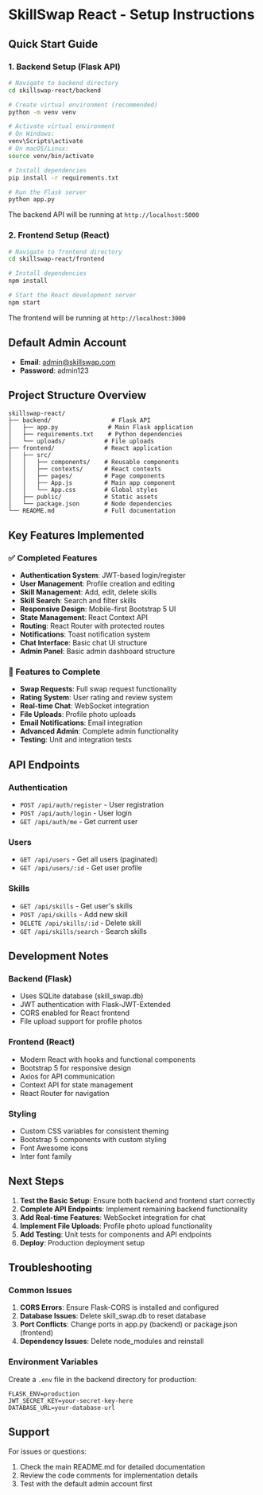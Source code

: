 # SkillSwap React - Setup Instructions

## Quick Start Guide

### 1. Backend Setup (Flask API)

```bash
# Navigate to backend directory
cd skillswap-react/backend

# Create virtual environment (recommended)
python -m venv venv

# Activate virtual environment
# On Windows:
venv\Scripts\activate
# On macOS/Linux:
source venv/bin/activate

# Install dependencies
pip install -r requirements.txt

# Run the Flask server
python app.py
```

The backend API will be running at `http://localhost:5000`

### 2. Frontend Setup (React)

```bash
# Navigate to frontend directory
cd skillswap-react/frontend

# Install dependencies
npm install

# Start the React development server
npm start
```

The frontend will be running at `http://localhost:3000`

## Default Admin Account

- **Email**: admin@skillswap.com
- **Password**: admin123

## Project Structure Overview

```
skillswap-react/
├── backend/                 # Flask API
│   ├── app.py              # Main Flask application
│   ├── requirements.txt    # Python dependencies
│   └── uploads/           # File uploads
├── frontend/              # React application
│   ├── src/
│   │   ├── components/    # Reusable components
│   │   ├── contexts/      # React contexts
│   │   ├── pages/         # Page components
│   │   ├── App.js         # Main app component
│   │   └── App.css        # Global styles
│   ├── public/            # Static assets
│   └── package.json       # Node dependencies
└── README.md              # Full documentation
```

## Key Features Implemented

### ✅ Completed Features
- **Authentication System**: JWT-based login/register
- **User Management**: Profile creation and editing
- **Skill Management**: Add, edit, delete skills
- **Skill Search**: Search and filter skills
- **Responsive Design**: Mobile-first Bootstrap 5 UI
- **State Management**: React Context API
- **Routing**: React Router with protected routes
- **Notifications**: Toast notification system
- **Chat Interface**: Basic chat UI structure
- **Admin Panel**: Basic admin dashboard structure

### 🚧 Features to Complete
- **Swap Requests**: Full swap request functionality
- **Rating System**: User rating and review system
- **Real-time Chat**: WebSocket integration
- **File Uploads**: Profile photo uploads
- **Email Notifications**: Email integration
- **Advanced Admin**: Complete admin functionality
- **Testing**: Unit and integration tests

## API Endpoints

### Authentication
- `POST /api/auth/register` - User registration
- `POST /api/auth/login` - User login
- `GET /api/auth/me` - Get current user

### Users
- `GET /api/users` - Get all users (paginated)
- `GET /api/users/:id` - Get user profile

### Skills
- `GET /api/skills` - Get user's skills
- `POST /api/skills` - Add new skill
- `DELETE /api/skills/:id` - Delete skill
- `GET /api/skills/search` - Search skills

## Development Notes

### Backend (Flask)
- Uses SQLite database (skill_swap.db)
- JWT authentication with Flask-JWT-Extended
- CORS enabled for React frontend
- File upload support for profile photos

### Frontend (React)
- Modern React with hooks and functional components
- Bootstrap 5 for responsive design
- Axios for API communication
- Context API for state management
- React Router for navigation

### Styling
- Custom CSS variables for consistent theming
- Bootstrap 5 components with custom styling
- Font Awesome icons
- Inter font family

## Next Steps

1. **Test the Basic Setup**: Ensure both backend and frontend start correctly
2. **Complete API Endpoints**: Implement remaining backend functionality
3. **Add Real-time Features**: WebSocket integration for chat
4. **Implement File Uploads**: Profile photo upload functionality
5. **Add Testing**: Unit tests for components and API endpoints
6. **Deploy**: Production deployment setup

## Troubleshooting

### Common Issues

1. **CORS Errors**: Ensure Flask-CORS is installed and configured
2. **Database Issues**: Delete skill_swap.db to reset database
3. **Port Conflicts**: Change ports in app.py (backend) or package.json (frontend)
4. **Dependency Issues**: Delete node_modules and reinstall

### Environment Variables

Create a `.env` file in the backend directory for production:

```
FLASK_ENV=production
JWT_SECRET_KEY=your-secret-key-here
DATABASE_URL=your-database-url
```

## Support

For issues or questions:
1. Check the main README.md for detailed documentation
2. Review the code comments for implementation details
3. Test with the default admin account first
